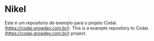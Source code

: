 # Nikel

Este é um repositorio de exemplo para o projeto Codaí. (https://codai.growdev.com.br/).
This is a example repository to Codaí. (https://codai.growdev.com.br/) project.
